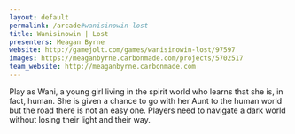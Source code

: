 ```yaml
---
layout: default
permalink: /arcade#wanisinowin-lost
title: Wanisinowin | Lost
presenters: Meagan Byrne
website: http://gamejolt.com/games/wanisinowin-lost/97597
images: https://meaganbyrne.carbonmade.com/projects/5702517
team_website: http://meaganbyrne.carbonmade.com
---
```

Play as Wani, a young girl living in the spirit world who learns that she is, in fact, human. She is given a chance to go with her Aunt to the human world but the road there is not an easy one.
Players need to navigate a dark world without losing their light and their way.
